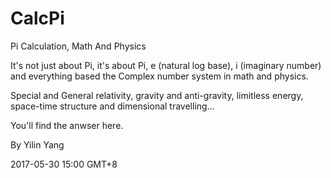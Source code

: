 # CalcPi
Pi Calculation, Math And Physics

It's not just about Pi, it's about Pi, e (natural log base), i (imaginary number) and everything based 
the Complex number system in math and physics.

Special and General relativity, gravity and anti-gravity, limitless energy, space-time structure and 
dimensional travelling...

You'll find the anwser here.

By Yilin Yang

2017-05-30 15:00 GMT+8
